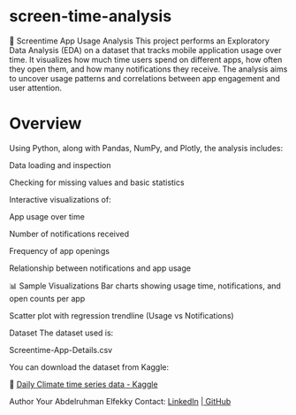 # screen-time-analysis
📱 Screentime App Usage Analysis
This project performs an Exploratory Data Analysis (EDA) on a dataset that tracks mobile application usage over time. It visualizes how much time users spend on different apps, how often they open them, and how many notifications they receive. The analysis aims to uncover usage patterns and correlations between app engagement and user attention.

# Overview
Using Python, along with Pandas, NumPy, and Plotly, the analysis includes:

Data loading and inspection

Checking for missing values and basic statistics

Interactive visualizations of:

App usage over time

Number of notifications received

Frequency of app openings

Relationship between notifications and app usage

📊 Sample Visualizations
Bar charts showing usage time, notifications, and open counts per app

Scatter plot with regression trendline (Usage vs Notifications)

Dataset
The dataset used is:

Screentime-App-Details.csv

You can download the dataset from Kaggle:

🔗 [Daily Climate time series data - Kaggle](https://www.kaggle.com/datasets/sumanthvrao/daily-climate-time-series-data)

 Author
 Your Abdelruhman Elfekky
 Contact: [LinkedIn](https://www.linkedin.com/in/abdelruhamanelfekky/) |[ GitHub](https://github.com/AbdelruhmanAshraf)
